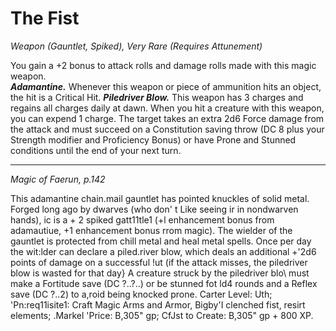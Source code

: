 # The Fist
*Weapon (Gauntlet, Spiked), Very Rare (Requires Attunement)*

You gain a +2 bonus to attack rolls and damage rolls made with this magic weapon.  
***Adamantine.*** Whenever this weapon or piece of ammunition hits an object, the hit is a Critical Hit.
***Piledriver Blow.*** This weapon has 3 charges and regains all charges daily at dawn. When you hit a creature with this weapon, you can expend 1 charge. The target takes an extra 2d6 Force damage from the attack and must succeed on a Constitution saving throw (DC 8 plus your Strength modifier and Proficiency Bonus) or have Prone and Stunned conditions until the end of your next turn.  




---
*Magic of Faerun, p.142*

This adamantine chain.mail gauntlet has
pointed knuckles of solid metal. Forged long ago by
dwarves (who don' t Like seeing ir in nondwarven hands), ic
is a + 2 spiked gatt11tle1 (+l enhancement bonus from
adamautiue, +1 enhancement bonus rrom magic). The
wielder of the gauntlet is protected from chill metal and
heal metal spells. Once per day the wit:lder can declare a
piled.river blow, which deals an additional +'2d6 points of
damage on a successful !ut (if the attack misses, the
piledriver blow is wasted for that day} A creature struck
by the piledriver blo\\ must make a Fortitude save (DC
?..?..) or be stunned fot ld4 rounds and a Reflex save (DC
?..2) to a,roid being knocked prone.
Carter Level: Uth; 'Pn:req11isite1: Craft Magic Arms
and Armor, Bigby'I clenched fist, resirt elements; .Markel
'Price: B,305" gp; CfJst to Create: B,305" gp + 800 XP.